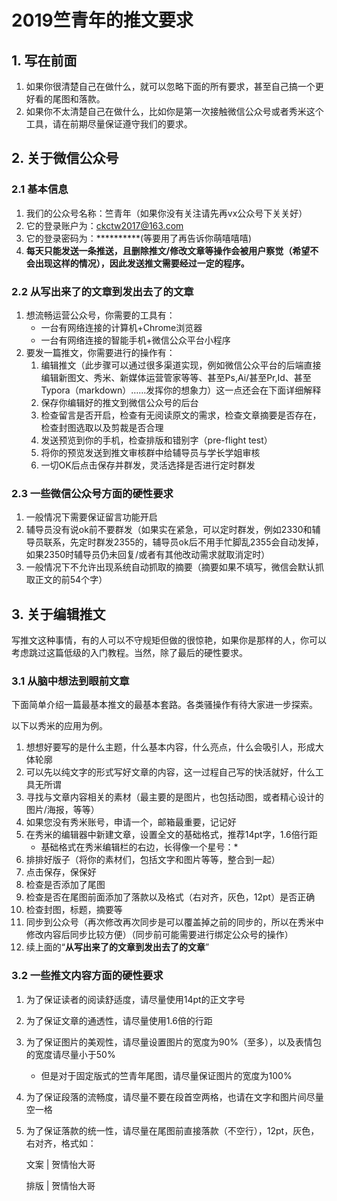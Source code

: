 # 2019竺青年的推文要求



## 1. 写在前面

1. 如果你很清楚自己在做什么，就可以忽略下面的所有要求，甚至自己搞一个更好看的尾图和落款。
2. 如果你不太清楚自己在做什么，比如你是第一次接触微信公众号或者秀米这个工具，请在前期尽量保证遵守我们的要求。



## 2. 关于微信公众号

### 2.1 基本信息

1. 我们的公众号名称：竺青年（如果你没有关注请先再vx公众号下关关好）
2. 它的登录账户为：ckctw2017@163.com
3. 它的登录密码为：\*\*\*\*\*\*\*\*\*\*(等要用了再告诉你萌嘻嘻嘻)
4. **每天只能发送一条推送，且删除推文/修改文章等操作会被用户察觉（希望不会出现这样的情况），因此发送推文需要经过一定的程序。**

### 2.2 从写出来了的文章到发出去了的文章

1. 想流畅运营公众号，你需要的工具有：
   - 一台有网络连接的计算机+Chrome浏览器
   - 一台有网络连接的智能手机+微信公众平台小程序
2. 要发一篇推文，你需要进行的操作有：
   1. 编辑推文（此步骤可以通过很多渠道实现，例如微信公众平台的后端直接编辑新图文、秀米、新媒体运营管家等等、甚至Ps,Ai/甚至Pr,Id、甚至Typora（markdown）……发挥你的想象力）这一点还会在下面详细解释
   2. 保存你编辑好的推文到微信公众号的后台
   3. 检查留言是否开启，检查有无阅读原文的需求，检查文章摘要是否存在，检查封图选取以及剪裁是否合理
   4. 发送预览到你的手机，检查排版和错别字（pre-flight test）
   5. 将你的预览发送到推文审核群中给辅导员与学长学姐审核
   6. 一切OK后点击保存并群发，灵活选择是否进行定时群发

### 2.3 一些微信公众号方面的硬性要求

1. 一般情况下需要保证留言功能开启
2. 辅导员没有说ok前不要群发（如果实在紧急，可以定时群发，例如2330和辅导员联系，先定时群发2355的，辅导员ok后不用手忙脚乱2355会自动发掉，如果2350时辅导员仍未回复/或者有其他改动需求就取消定时）
3. 一般情况下不允许出现系统自动抓取的摘要（摘要如果不填写，微信会默认抓取正文的前54个字）



## 3. 关于编辑推文

写推文这种事情，有的人可以不守规矩但做的很惊艳，如果你是那样的人，你可以考虑跳过这篇低级的入门教程。当然，除了最后的硬性要求。

### 3.1 从脑中想法到眼前文章

下面简单介绍一篇最基本推文的最基本套路。各类骚操作有待大家进一步探索。

以下以秀米的应用为例。

1. 想想好要写的是什么主题，什么基本内容，什么亮点，什么会吸引人，形成大体轮廓
2. 可以先以纯文字的形式写好文章的内容，这一过程自己写的快活就好，什么工具无所谓
3. 寻找与文章内容相关的素材（最主要的是图片，也包括动图，或者精心设计的图片/海报，等等）
4. 如果您没有秀米账号，申请一个，邮箱最重要，记记好
5. 在秀米的编辑器中新建文章，设置全文的基础格式，推荐14pt字，1.6倍行距
   - 基础格式在秀米编辑栏的右边，长得像一个星号：\*
6. 排排好版子（将你的素材们，包括文字和图片等等，整合到一起）
7. 点击保存，保保好
8. 检查是否添加了尾图
9. 检查是否在尾图前面添加了落款以及格式（右对齐，灰色，12pt）是否正确
10. 检查封图，标题，摘要等
11. 同步到公众号（再次修改再次同步是可以覆盖掉之前的同步的，所以在秀米中修改内容后同步比较方便）（同步前可能需要进行绑定公众号的操作）
12. 续上面的“**从写出来了的文章到发出去了的文章**”

### 3.2 一些推文内容方面的硬性要求

1. 为了保证读者的阅读舒适度，请尽量使用14pt的正文字号

2. 为了保证文章的通透性，请尽量使用1.6倍的行距

3. 为了保证图片的美观性，请尽量设置图片的宽度为90%（至多），以及表情包的宽度请尽量小于50%

   - 但是对于固定版式的竺青年尾图，请尽量保证图片的宽度为100%

4. 为了保证段落的流畅度，请尽量不要在段首空两格，也请在文字和图片间尽量空一格

5. 为了保证落款的统一性，请尽量在尾图前直接落款（不空行），12pt，灰色，右对齐，格式如：

   文案 | 贺情怡大哥

   排版 | 贺情怡大哥